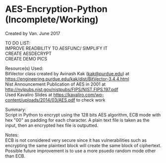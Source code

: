 # AES-Encryption-Python (Incomplete/Working)

Created by Van. June 2017 </br>

TO DO LIST:</br>
IMPROVE READBILITY TO AESFUNC/ SIMPLIFY IT</br>
CREATE AESDECRYPT</br>
CREATE DEMO PICS</br>

Resource(s) Used: </br>
BitVector class created by Avinash Kak (kak@purdue.edu) at https://engineering.purdue.edu/kak/dist/BitVector-3.4.4.html </br>
Nist Announcement Publication of AES in 2001 at http://nvlpubs.nist.gov/nistpubs/FIPS/NIST.FIPS.197.pdf </br>
Used Kavaliro Slides at https://kavaliro.com/wp-content/uploads/2014/03/AES.pdf to check work </br>

Summary:</br>
Script in Python to encrypt using the 128 bits AES algorithm, ECB mode with hex "00" as padding for each character. A plain text file is taken as the input, then an encrypted hex file is outputted.</br>

Notes: </br> 
ECB is not considered very secure since it has vulnerabilities such as encrypting the same plaintext block will create the same block of ciphertext. Possible future improvement is to use a more psuedo random mode other than ECB.</br>
